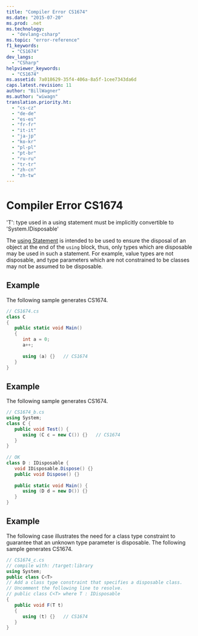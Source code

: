 ```yaml
---
title: "Compiler Error CS1674"
ms.date: "2015-07-20"
ms.prod: .net
ms.technology: 
  - "devlang-csharp"
ms.topic: "error-reference"
f1_keywords: 
  - "CS1674"
dev_langs: 
  - "CSharp"
helpviewer_keywords: 
  - "CS1674"
ms.assetid: 7a018629-35f4-406a-8a5f-1cee7343da6d
caps.latest.revision: 11
author: "BillWagner"
ms.author: "wiwagn"
translation.priority.ht: 
  - "cs-cz"
  - "de-de"
  - "es-es"
  - "fr-fr"
  - "it-it"
  - "ja-jp"
  - "ko-kr"
  - "pl-pl"
  - "pt-br"
  - "ru-ru"
  - "tr-tr"
  - "zh-cn"
  - "zh-tw"
---
```

# Compiler Error CS1674
'T': type used in a using statement must be implicitly convertible to 'System.IDisposable'  
  
 The [using Statement](../../../csharp/language-reference/keywords/using-statement.md) is intended to be used to ensure the disposal of an object at the end of the `using` block, thus, only types which are disposable may be used in such a statement. For example, value types are not disposable, and type parameters which are not constrained to be classes may not be assumed to be disposable.  
  
## Example  
 The following sample generates CS1674.  
  
```csharp  
// CS1674.cs  
class C  
{  
   public static void Main()  
   {  
      int a = 0;  
      a++;  
  
      using (a) {}   // CS1674  
   }  
}  
```  
  
## Example  
 The following sample generates CS1674.  
  
```csharp  
// CS1674_b.cs  
using System;  
class C {  
   public void Test() {  
      using (C c = new C()) {}   // CS1674  
   }  
}  
  
// OK  
class D : IDisposable {  
   void IDisposable.Dispose() {}  
   public void Dispose() {}  
  
   public static void Main() {  
      using (D d = new D()) {}  
   }  
}  
```  
  
## Example  
 The following case illustrates the need for a class type constraint to guarantee that an unknown type parameter is disposable. The following sample generates CS1674.  
  
```csharp  
// CS1674_c.cs  
// compile with: /target:library  
using System;  
public class C<T>  
// Add a class type constraint that specifies a disposable class.  
// Uncomment the following line to resolve.  
// public class C<T> where T : IDisposable  
{  
   public void F(T t)  
   {  
      using (t) {}   // CS1674  
   }  
}  
```
